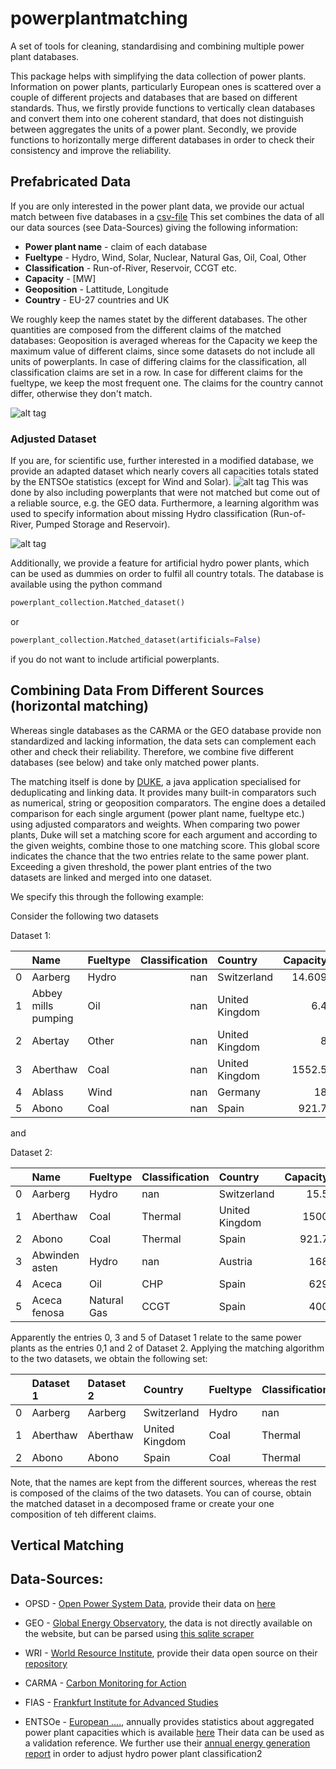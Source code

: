 # powerplantmatching
A set of tools for cleaning, standardising and combining multiple
power plant databases.

This package helps with simplifying the data collection of power
plants. Information on power plants, particularly European ones is
scattered over a couple of different projects and databases that are
based on different standards. Thus, we firstly provide functions to
vertically clean databases and convert them into one coherent
standard, that does not distinguish between aggregates the units of a
power plant. Secondly, we provide functions to horizontally merge
different databases in order to check their consistency and improve
the reliability.


## Prefabricated Data 

If you are only interested in the power plant data, we provide 
our actual match between five databases in a [csv-file](../blob/master/data/Matched_Carma_Fias_Geo_Opsd_Wri.csv)
This set combines the data of all our data sources (see Data-Sources) 
giving the following information:

- **Power plant name** 		- claim of each database
- **Fueltype** 			- Hydro, Wind, Solar, Nuclear, Natural Gas, Oil, Coal, Other
- **Classification**		- Run-of-River, Reservoir, CCGT etc.
- **Capacity**			- \[MW\]
- **Geoposition**		- Lattitude, Longitude
- **Country** 			- EU-27 countries and UK


We roughly keep the names statet by the different databases. The other 
quantities are composed from the different claims of the matched
databases: 
Geoposition is averaged whereas for the Capacity we keep the maximum value of different claims, 
since some datasets do not include all units of powerplants.
In case of differing claims for the classification, all classification claims 
are set in a row. In case for different claims for the fueltype, we keep the most 
frequent one. The claims for the country cannot differ, otherwise they don't match.

![alt tag](https://cloud.githubusercontent.com/assets/19226431/20011654/a683952c-a2ac-11e6-8ce8-8e4982fb18d1.jpg)

### Adjusted Dataset
If you are, for scientific use, further interested in a modified database, 
we provide an adapted dataset which nearly covers all capacities totals stated by the ENTSOe
statistics (except for Wind and Solar). 
![alt tag](https://cloud.githubusercontent.com/assets/19226431/20011650/a654e858-a2ac-11e6-93a2-2ed0e938f642.jpg)
This was done by also including powerplants that were not matched
but come out of a reliable source, e.g. the GEO data. Furthermore, a
learning algorithm was used to specify information about missing 
Hydro classification (Run-of-River, Pumped Storage and Reservoir). 

![alt tag](https://cloud.githubusercontent.com/assets/19226431/20104077/e0534900-a5cc-11e6-8d3f-002756cc8110.jpg)

Additionally, we provide a feature for artificial hydro power plants, which can
be used as dummies on order to fulfil all country totals. The database is available using the python command 
```python
powerplant_collection.Matched_dataset() 
```
or 
```python
powerplant_collection.Matched_dataset(artificials=False) 
```
if you do not want to include artificial powerplants.

## Combining Data From Different Sources (horizontal matching)

Whereas single databases as the CARMA or the GEO database provide 
non standardized and lacking information, the data sets can complement 
each other and check their reliability. Therefore, we combine 
five different databases (see below) and take only matched power plants.



The matching itself is done by [DUKE](https://github.com/larsga/Duke), a java application specialised for
deduplicating and linking data. It provides many built-in comparators such as numerical, string or geoposition comparators.
The engine does a detailed comparison for each single argument (power plant name, fueltype etc.) using adjusted 
comparators and weights. When comparing two power plants, Duke will set a matching score for each argument and 
according to the given weights, combine those to one matching score. This global score indicates the chance 
that the two entries relate to the same power plant. Exceeding a given threshold, the power plant entries of the two  
datasets are linked and merged into one dataset.

We specify this through the following example:

Consider the following two datasets

Dataset 1: 

|    | Name                | Fueltype   |   Classification | Country        |   Capacity |     lat |        lon |   File |
|---:|:--------------------|:-----------|-----------------:|:---------------|-----------:|--------:|-----------:|-------:|
|  0 | Aarberg             | Hydro      |              nan | Switzerland    |     14.609 | 47.0444 |  7.27578   |    nan |
|  1 | Abbey mills pumping | Oil        |              nan | United Kingdom |      6.4   | 51.687  | -0.0042057 |    nan |
|  2 | Abertay             | Other      |              nan | United Kingdom |      8     | 57.1785 | -2.18679   |    nan |
|  3 | Aberthaw            | Coal       |              nan | United Kingdom |   1552.5   | 51.3875 | -3.40675   |    nan |
|  4 | Ablass              | Wind       |              nan | Germany        |     18     | 51.2333 | 12.95      |    nan |
|  5 | Abono               | Coal       |              nan | Spain          |    921.7   | 43.5588 | -5.72287   |    nan |

and 

Dataset 2:

|    | Name              | Fueltype    | Classification   | Country        |   Capacity |     lat |     lon |   File |
|---:|:------------------|:------------|:-----------------|:---------------|-----------:|--------:|--------:|-------:|
|  0 | Aarberg           | Hydro       | nan              | Switzerland    |       15.5 | 47.0378 |  7.272  |    nan |
|  1 | Aberthaw          | Coal        | Thermal          | United Kingdom |     1500   | 51.3873 | -3.4049 |    nan |
|  2 | Abono             | Coal        | Thermal          | Spain          |      921.7 | 43.5528 | -5.7231 |    nan |
|  3 | Abwinden asten    | Hydro       | nan              | Austria        |      168   | 48.248  | 14.4305 |    nan |
|  4 | Aceca             | Oil         | CHP              | Spain          |      629   | 39.941  | -3.8569 |    nan |
|  5 | Aceca fenosa      | Natural Gas | CCGT             | Spain          |      400   | 39.9427 | -3.8548 |    nan |

Apparently the entries 0, 3 and 5 of Dataset 1 relate to the same power plants as the entries 0,1 and 2 of Dataset 2. 
Applying the matching algorithm to the two datasets, we obtain the following set:

|    | Dataset 1   | Dataset 2   | Country        | Fueltype   | Classification   |   Capacity |     lat |      lon |   File |
|---:|:------------|:------------|:---------------|:-----------|:-----------------|-----------:|--------:|---------:|-------:|
|  0 | Aarberg     | Aarberg     | Switzerland    | Hydro      | nan              |       15.5 | 47.0411 |  7.27389 |    nan |
|  1 | Aberthaw    | Aberthaw    | United Kingdom | Coal       | Thermal          |     1552.5 | 51.3874 | -3.40583 |    nan |
|  2 | Abono       | Abono       | Spain          | Coal       | Thermal          |      921.7 | 43.5558 | -5.72299 |    nan |

Note, that the names are kept from the different sources, whereas the rest is composed of the claims of the two datasets. 
You can of course, obtain the matched dataset in a decomposed frame or create your one composition of teh different claims. 


## Vertical Matching





## Data-Sources: 

- OPSD - [Open Power System Data](http://data.open-power-system-data.org/), provide their data on 
	[here](http://data.open-power-system-data.org/conventional_power_plants/)

- GEO - [Global Energy Observatory](http://globalenergyobservatory.org/docs/HelpGeoPower.php#), the 
	data is not directly available on the website, but can be parsed using [this sqlite scraper](https://morph.io/coroa/global_energy_observatory_power_plants)

- WRI - [World Resource Institute](http://www.wri.org), provide their data open source 
	on their [repository](https://github.com/Arjay7891/WRI-Powerplant/blob/master/output_database/powerwatch2_data.csv)

- CARMA - [Carbon Monitoring for Action](http://carma.org/plant) 

- FIAS - [Frankfurt Institute for Advanced Studies](https://fias.uni-frankfurt.de/de/) 

- ENTSOe - [European ....](), annually provides statistics about aggregated power plant 
	capacities which is available [here](https://www.entsoe.eu/db-query/miscellaneous/net-generating-capacity)
	Their data can be used as a validation reference. We further use their [annual energy
	generation report]() in order to adjust hydro power plant classification2  
